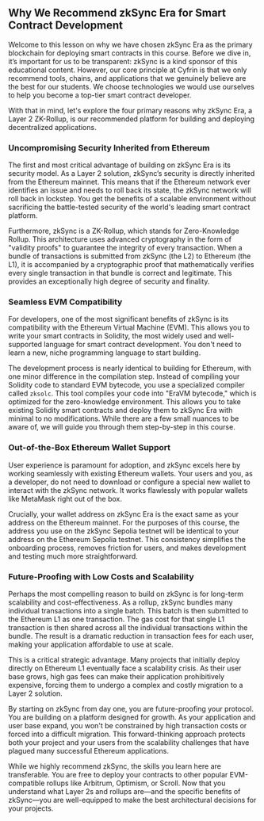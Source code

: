 ## Why We Recommend zkSync Era for Smart Contract Development

Welcome to this lesson on why we have chosen zkSync Era as the primary blockchain for deploying smart contracts in this course. Before we dive in, it’s important for us to be transparent: zkSync is a kind sponsor of this educational content. However, our core principle at Cyfrin is that we only recommend tools, chains, and applications that we genuinely believe are the best for our students. We choose technologies we would use ourselves to help you become a top-tier smart contract developer.

With that in mind, let's explore the four primary reasons why zkSync Era, a Layer 2 ZK-Rollup, is our recommended platform for building and deploying decentralized applications.

### Uncompromising Security Inherited from Ethereum

The first and most critical advantage of building on zkSync Era is its security model. As a Layer 2 solution, zkSync’s security is directly inherited from the Ethereum mainnet. This means that if the Ethereum network ever identifies an issue and needs to roll back its state, the zkSync network will roll back in lockstep. You get the benefits of a scalable environment without sacrificing the battle-tested security of the world's leading smart contract platform.

Furthermore, zkSync is a ZK-Rollup, which stands for Zero-Knowledge Rollup. This architecture uses advanced cryptography in the form of "validity proofs" to guarantee the integrity of every transaction. When a bundle of transactions is submitted from zkSync (the L2) to Ethereum (the L1), it is accompanied by a cryptographic proof that mathematically verifies every single transaction in that bundle is correct and legitimate. This provides an exceptionally high degree of security and finality.

### Seamless EVM Compatibility

For developers, one of the most significant benefits of zkSync is its compatibility with the Ethereum Virtual Machine (EVM). This allows you to write your smart contracts in Solidity, the most widely used and well-supported language for smart contract development. You don't need to learn a new, niche programming language to start building.

The development process is nearly identical to building for Ethereum, with one minor difference in the compilation step. Instead of compiling your Solidity code to standard EVM bytecode, you use a specialized compiler called `zksolc`. This tool compiles your code into "EraVM bytecode," which is optimized for the zero-knowledge environment. This allows you to take existing Solidity smart contracts and deploy them to zkSync Era with minimal to no modifications. While there are a few small nuances to be aware of, we will guide you through them step-by-step in this course.

### Out-of-the-Box Ethereum Wallet Support

User experience is paramount for adoption, and zkSync excels here by working seamlessly with existing Ethereum wallets. Your users and you, as a developer, do not need to download or configure a special new wallet to interact with the zkSync network. It works flawlessly with popular wallets like MetaMask right out of the box.

Crucially, your wallet address on zkSync Era is the exact same as your address on the Ethereum mainnet. For the purposes of this course, the address you use on the zkSync Sepolia testnet will be identical to your address on the Ethereum Sepolia testnet. This consistency simplifies the onboarding process, removes friction for users, and makes development and testing much more straightforward.

### Future-Proofing with Low Costs and Scalability

Perhaps the most compelling reason to build on zkSync is for long-term scalability and cost-effectiveness. As a rollup, zkSync bundles many individual transactions into a single batch. This batch is then submitted to the Ethereum L1 as one transaction. The gas cost for that single L1 transaction is then shared across all the individual transactions within the bundle. The result is a dramatic reduction in transaction fees for each user, making your application affordable to use at scale.

This is a critical strategic advantage. Many projects that initially deploy directly on Ethereum L1 eventually face a scalability crisis. As their user base grows, high gas fees can make their application prohibitively expensive, forcing them to undergo a complex and costly migration to a Layer 2 solution.

By starting on zkSync from day one, you are future-proofing your protocol. You are building on a platform designed for growth. As your application and user base expand, you won't be constrained by high transaction costs or forced into a difficult migration. This forward-thinking approach protects both your project and your users from the scalability challenges that have plagued many successful Ethereum applications.

While we highly recommend zkSync, the skills you learn here are transferable. You are free to deploy your contracts to other popular EVM-compatible rollups like Arbitrum, Optimism, or Scroll. Now that you understand what Layer 2s and rollups are—and the specific benefits of zkSync—you are well-equipped to make the best architectural decisions for your projects.